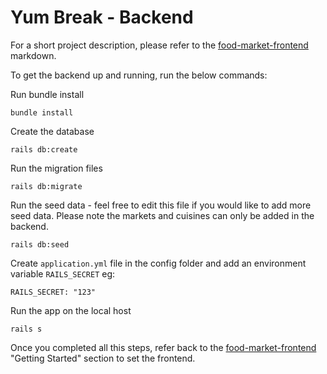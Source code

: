 # Yum Break - Backend

For a short project description, please refer to the [food-market-frontend](https://github.com/audefaucheux/food-market-frontend) markdown.

To get the backend up and running, run the below commands:

Run bundle install

```
bundle install
```

Create the database

```
rails db:create
```

Run the migration files

```
rails db:migrate
```

Run the seed data - feel free to edit this file if you would like to add more seed data. Please note the markets and cuisines can only be added in the backend.

```
rails db:seed
```

Create `application.yml` file in the config folder and add an environment variable `RAILS_SECRET`
eg:

```
RAILS_SECRET: "123"
```

Run the app on the local host

```
rails s
```

Once you completed all this steps, refer back to the [food-market-frontend](https://github.com/audefaucheux/food-market-frontend) "Getting Started" section to set the frontend.
